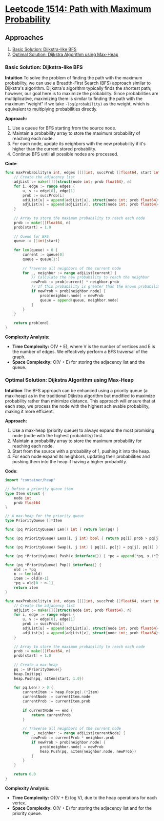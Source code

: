 # [Leetcode 1514: Path with Maximum Probability](https://leetcode.com/problems/path-with-maximum-probability/)

## Approaches
1. [Basic Solution: Dijkstra-like BFS](#basic-solution:-dijkstra-like-bfs)
2. [Optimal Solution: Dijkstra Algorithm using Max-Heap](#optimal-solution:-dijkstra-algorithm-using-max-heap)

### Basic Solution: Dijkstra-like BFS

**Intuition**
To solve the problem of finding the path with the maximum probability, we can use a Breadth-First Search (BFS) approach similar to Dijkstra's algorithm. Dijkstra's algorithm typically finds the shortest path; however, our goal here is to maximize the probability. Since probabilities are multiplicative, maximizing them is similar to finding the path with the maximum "weight" if we take `-log(probability)` as the weight, which is equivalent to multiplying probabilities directly.

**Approach:**
1. Use a queue for BFS starting from the source node.
2. Maintain a probability array to store the maximum probability of reaching each node.
3. For each node, update its neighbors with the new probability if it's higher than the current stored probability.
4. Continue BFS until all possible nodes are processed.

**Code:**

```go
func maxProbability(n int, edges [][]int, succProb []float64, start int, end int) float64 {
    // Create the adjacency list
    adjList := make([][]struct{node int; prob float64}, n)
    for i, edge := range edges {
        u, v := edge[0], edge[1]
        prob := succProb[i]
        adjList[u] = append(adjList[u], struct{node int; prob float64}{v, prob})
        adjList[v] = append(adjList[v], struct{node int; prob float64}{u, prob})
    }
    
    // Array to store the maximum probability to reach each node
    prob := make([]float64, n)
    prob[start] = 1.0
    
    // Queue for BFS
    queue := []int{start}
    
    for len(queue) > 0 {
        current := queue[0]
        queue = queue[1:]
        
        // Traverse all neighbors of the current node
        for _, neighbor := range adjList[current] {
            // Calculate the new probability to reach the neighbor
            newProb := prob[current] * neighbor.prob
            // If this probability is greater than the known probability, update it
            if newProb > prob[neighbor.node] {
                prob[neighbor.node] = newProb
                queue = append(queue, neighbor.node)
            }
        }
    }
    
    return prob[end]
}
```

**Complexity Analysis:**
- **Time Complexity:** O(V + E), where V is the number of vertices and E is the number of edges. We effectively perform a BFS traversal of the graph.
- **Space Complexity:** O(V + E) for storing the adjacency list and the queue.

### Optimal Solution: Dijkstra Algorithm using Max-Heap

**Intuition**
The BFS approach can be enhanced using a priority queue (a max-heap) as in the traditional Dijkstra algorithm but modified to maximize probability rather than minimize distance. This approach will ensure that at each step, we process the node with the highest achievable probability, making it more efficient.

**Approach:**
1. Use a max-heap (priority queue) to always expand the most promising node (node with the highest probability) first.
2. Maintain a probability array to store the maximum probability for reaching each node.
3. Start from the source with a probability of 1, pushing it into the heap.
4. For each node expand its neighbors, updating their probabilities and pushing them into the heap if having a higher probability.

**Code:**

```go
import "container/heap"

// Define a priority queue item
type Item struct {
    node int
    prob float64
}

// A max-heap for the priority queue
type PriorityQueue []*Item

func (pq PriorityQueue) Len() int { return len(pq) }

func (pq PriorityQueue) Less(i, j int) bool { return pq[i].prob > pq[j].prob }

func (pq PriorityQueue) Swap(i, j int) { pq[i], pq[j] = pq[j], pq[i] }

func (pq *PriorityQueue) Push(x interface{}) { *pq = append(*pq, x.(*Item)) }

func (pq *PriorityQueue) Pop() interface{} {
    old := *pq
    n := len(old)
    item := old[n-1]
    *pq = old[0 : n-1]
    return item
}

func maxProbability(n int, edges [][]int, succProb []float64, start int, end int) float64 {
    // Create the adjacency list
    adjList := make([][]struct{node int; prob float64}, n)
    for i, edge := range edges {
        u, v := edge[0], edge[1]
        prob := succProb[i]
        adjList[u] = append(adjList[u], struct{node int; prob float64}{v, prob})
        adjList[v] = append(adjList[v], struct{node int; prob float64}{u, prob})
    }
    
    // Array to store the maximum probability to reach each node
    prob := make([]float64, n)
    prob[start] = 1.0
    
    // Create a max-heap
    pq := &PriorityQueue{}
    heap.Init(pq)
    heap.Push(pq, &Item{start, 1.0})
    
    for pq.Len() > 0 {
        currentItem := heap.Pop(pq).(*Item)
        currentNode := currentItem.node
        currentProb := currentItem.prob
        
        if currentNode == end {
            return currentProb
        }
        
        // Traverse all neighbors of the current node
        for _, neighbor := range adjList[currentNode] {
            newProb := currentProb * neighbor.prob
            if newProb > prob[neighbor.node] {
                prob[neighbor.node] = newProb
                heap.Push(pq, &Item{neighbor.node, newProb})
            }
        }
    }
    
    return 0.0
}
```

**Complexity Analysis:**
- **Time Complexity:** O((V + E) log V), due to the heap operations for each vertex.
- **Space Complexity:** O(V + E) for storing the adjacency list and for the priority queue.

